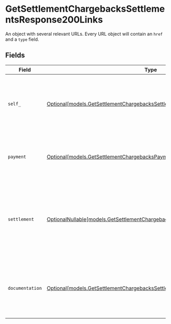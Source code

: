 # GetSettlementChargebacksSettlementsResponse200Links

An object with several relevant URLs. Every URL object will contain an `href` and a `type` field.


## Fields

| Field                                                                                                                                                    | Type                                                                                                                                                     | Required                                                                                                                                                 | Description                                                                                                                                              |
| -------------------------------------------------------------------------------------------------------------------------------------------------------- | -------------------------------------------------------------------------------------------------------------------------------------------------------- | -------------------------------------------------------------------------------------------------------------------------------------------------------- | -------------------------------------------------------------------------------------------------------------------------------------------------------- |
| `self_`                                                                                                                                                  | [Optional[models.GetSettlementChargebacksSettlementsSelf]](../models/getsettlementchargebackssettlementsself.md)                                         | :heavy_minus_sign:                                                                                                                                       | In v2 endpoints, URLs are commonly represented as objects with an `href` and `type` field.                                                               |
| `payment`                                                                                                                                                | [Optional[models.GetSettlementChargebacksPayment]](../models/getsettlementchargebackspayment.md)                                                         | :heavy_minus_sign:                                                                                                                                       | The API resource URL of the [payment](get-payment) that this chargeback belongs to.                                                                      |
| `settlement`                                                                                                                                             | [OptionalNullable[models.GetSettlementChargebacksSettlement]](../models/getsettlementchargebackssettlement.md)                                           | :heavy_minus_sign:                                                                                                                                       | The API resource URL of the [settlement](get-settlement) this chargeback has been settled with. Not present if not yet settled.                          |
| `documentation`                                                                                                                                          | [Optional[models.GetSettlementChargebacksSettlementsResponse200Documentation]](../models/getsettlementchargebackssettlementsresponse200documentation.md) | :heavy_minus_sign:                                                                                                                                       | In v2 endpoints, URLs are commonly represented as objects with an `href` and `type` field.                                                               |